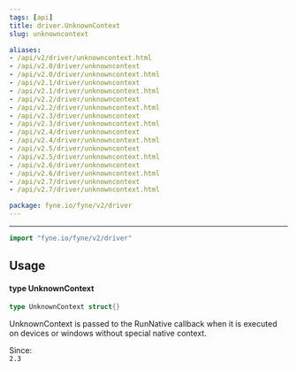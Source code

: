 ```yaml
---
tags: [api]
title: driver.UnknownContext
slug: unknowncontext

aliases:
- /api/v2/driver/unknowncontext.html
- /api/v2.0/driver/unknowncontext
- /api/v2.0/driver/unknowncontext.html
- /api/v2.1/driver/unknowncontext
- /api/v2.1/driver/unknowncontext.html
- /api/v2.2/driver/unknowncontext
- /api/v2.2/driver/unknowncontext.html
- /api/v2.3/driver/unknowncontext
- /api/v2.3/driver/unknowncontext.html
- /api/v2.4/driver/unknowncontext
- /api/v2.4/driver/unknowncontext.html
- /api/v2.5/driver/unknowncontext
- /api/v2.5/driver/unknowncontext.html
- /api/v2.6/driver/unknowncontext
- /api/v2.6/driver/unknowncontext.html
- /api/v2.7/driver/unknowncontext
- /api/v2.7/driver/unknowncontext.html

package: fyne.io/fyne/v2/driver
---
```



---
```go
import "fyne.io/fyne/v2/driver"
```

## Usage

#### type UnknownContext

```go
type UnknownContext struct{}
```

UnknownContext is passed to the RunNative callback when it is executed on devices or windows without special native context.


<div class="since">Since: <code>
2.3</code></div>
